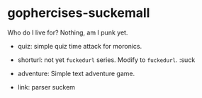 # gophercises-suckemall
Who do I live for? Nothing, am I punk yet.

- quiz: simple quiz time attack for moronics.

- shorturl: not yet `fuckedurl` series. Modify to `fuckedurl`. :suck

- adventure: Simple text adventure game.

- link: <a> parser suckem
